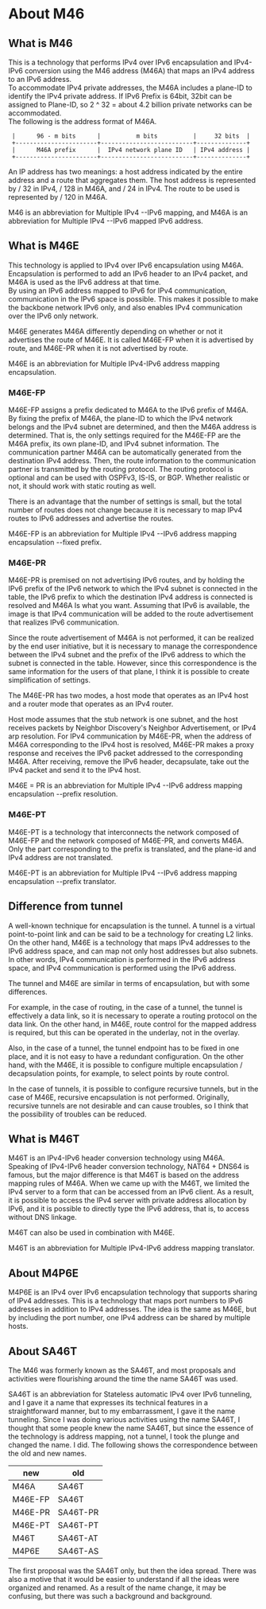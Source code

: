 # About M46

## What is M46
This is a technology that performs IPv4 over IPv6 encapsulation and IPv4-IPv6 conversion using the M46 address (M46A) that maps an IPv4 address to an IPv6 address.<br>
To accommodate IPv4 private addresses, the M46A includes a plane-ID to identify the IPv4 private address. If IPv6 Prefix is ​​64bit, 32bit can be assigned to Plane-ID, so 2 ^ 32 = about 4.2 billion private networks can be accommodated.<br>
The following is the address format of M46A.<br>

```
 |      96 - m bits      |          m bits          |     32 bits  |
 +-----------------------+--------------------------+--------------+
 |      M46A prefix      |  IPv4 network plane ID   | IPv4 address |
 +-----------------------+--------------------------+--------------+
 ```
 
An IP address has two meanings: a host address indicated by the entire address and a route that aggregates them. The host address is represented by / 32 in IPv4, / 128 in M46A, and / 24 in IPv4. The route to be used is represented by / 120 in M46A.<br>

M46 is an abbreviation for Multiple IPv4 --IPv6 mapping, and M46A is an abbreviation for Multiple IPv4 --IPv6 mapped IPv6 address.<br>

## What is M46E
This technology is applied to IPv4 over IPv6 encapsulation using M46A. Encapsulation is performed to add an IPv6 header to an IPv4 packet, and M46A is used as the IPv6 address at that time.<br>
By using an IPv6 address mapped to IPv6 for IPv4 communication, communication in the IPv6 space is possible. This makes it possible to make the backbone network IPv6 only, and also enables IPv4 communication over the IPv6 only network.<br>

M46E generates M46A differently depending on whether or not it advertises the route of M46E. It is called M46E-FP when it is advertised by route, and M46E-PR when it is not advertised by route.<br>

M46E is an abbreviation for Multiple IPv4-IPv6 address mapping encapsulation.<br>

### M46E-FP
M46E-FP assigns a prefix dedicated to M46A to the IPv6 prefix of M46A.<br>
By fixing the prefix of M46A, the plane-ID to which the IPv4 network belongs and the IPv4 subnet are determined, and then the M46A address is determined. That is, the only settings required for the M46E-FP are the M46A prefix, its own plane-ID, and IPv4 subnet information. The communication partner M46A can be automatically generated from the destination IPv4 address. Then, the route information to the communication partner is transmitted by the routing protocol. The routing protocol is optional and can be used with OSPFv3, IS-IS, or BGP. Whether realistic or not, it should work with static routing as well.<br>

There is an advantage that the number of settings is small, but the total number of routes does not change because it is necessary to map IPv4 routes to IPv6 addresses and advertise the routes.<br>

M46E-FP is an abbreviation for Multiple IPv4 --IPv6 address mapping encapsulation --fixed prefix.<br>

### M46E-PR
M46E-PR is premised on not advertising IPv6 routes, and by holding the IPv6 prefix of the IPv6 network to which the IPv4 subnet is connected in the table, the IPv6 prefix to which the destination IPv4 address is connected is resolved and M46A Is what you want. Assuming that IPv6 is available, the image is that IPv4 communication will be added to the route advertisement that realizes IPv6 communication.<br>

Since the route advertisement of M46A is not performed, it can be realized by the end user initiative, but it is necessary to manage the correspondence between the IPv4 subnet and the prefix of the IPv6 address to which the subnet is connected in the table. However, since this correspondence is the same information for the users of that plane, I think it is possible to create simplification of settings.<br>

The M46E-PR has two modes, a host mode that operates as an IPv4 host and a router mode that operates as an IPv4 router.<br>

Host mode assumes that the stub network is one subnet, and the host receives packets by Neighbor Discovery's Neighbor Advertisement, or IPv4 arp resolution. For IPv4 communication by M46E-PR, when the address of M46A corresponding to the IPv4 host is resolved, M46E-PR makes a proxy response and receives the IPv6 packet addressed to the corresponding M46A. After receiving, remove the IPv6 header, decapsulate, take out the IPv4 packet and send it to the IPv4 host.<br>

M46E = PR is an abbreviation for Multiple IPv4 --IPv6 address mapping encapsulation --prefix resolution.<br>

### M46E-PT
M46E-PT is a technology that interconnects the network composed of M46E-FP and the network composed of M46E-PR, and converts M46A. Only the part corresponding to the prefix is ​​translated, and the plane-id and IPv4 address are not translated.<br>

M46E-PT is an abbreviation for Multiple IPv4 --IPv6 address mapping encapsulation --prefix translator.<br>

## Difference from tunnel
A well-known technique for encapsulation is the tunnel. A tunnel is a virtual point-to-point link and can be said to be a technology for creating L2 links.<br>
On the other hand, M46E is a technology that maps IPv4 addresses to the IPv6 address space, and can map not only host addresses but also subnets. In other words, IPv4 communication is performed in the IPv6 address space, and IPv4 communication is performed using the IPv6 address.<br>

The tunnel and M46E are similar in terms of encapsulation, but with some differences.<br>

For example, in the case of routing, in the case of a tunnel, the tunnel is effectively a data link, so it is necessary to operate a routing protocol on the data link. On the other hand, in M46E, route control for the mapped address is required, but this can be operated in the underlay, not in the overlay.<br>

Also, in the case of a tunnel, the tunnel endpoint has to be fixed in one place, and it is not easy to have a redundant configuration. On the other hand, with the M46E, it is possible to configure multiple encapsulation / decapsulation points, for example, to select points by route control.<br>

In the case of tunnels, it is possible to configure recursive tunnels, but in the case of M46E, recursive encapsulation is not performed. Originally, recursive tunnels are not desirable and can cause troubles, so I think that the possibility of troubles can be reduced.<br>

## What is M46T
M46T is an IPv4-IPv6 header conversion technology using M46A.<br>
Speaking of IPv4-IPv6 header conversion technology, NAT64 + DNS64 is famous, but the major difference is that M46T is based on the address mapping rules of M46A. When we came up with the M46T, we limited the IPv4 server to a form that can be accessed from an IPv6 client. As a result, it is possible to access the IPv4 server with private address allocation by IPv6, and it is possible to directly type the IPv6 address, that is, to access without DNS linkage.<br>

M46T can also be used in combination with M46E.<br>

M46T is an abbreviation for Multiple IPv4-IPv6 address mapping translator.<br>

## About M4P6E
M4P6E is an IPv4 over IPv6 encapsulation technology that supports sharing of IPv4 addresses. This is a technology that maps port numbers to IPv6 addresses in addition to IPv4 addresses. The idea is the same as M46E, but by including the port number, one IPv4 address can be shared by multiple hosts.<br>

## About SA46T
The M46 was formerly known as the SA46T, and most proposals and activities were flourishing around the time the name SA46T was used.<br>

SA46T is an abbreviation for Stateless automatic IPv4 over IPv6 tunneling, and I gave it a name that expresses its technical features in a straightforward manner, but to my embarrassment, I gave it the name tunneling. Since I was doing various activities using the name SA46T, I thought that some people knew the name SA46T, but since the essence of the technology is address mapping, not a tunnel, I took the plunge and changed the name. I did. The following shows the correspondence between the old and new names.<br>

 | new | old |
 ----|----
 | M46A | SA46T |
 | M46E-FP | SA46T |
 | M46E-PR | SA46T-PR |
 | M46E-PT | SA46T-PT |
 | M46T | SA46T-AT |
 | M4P6E | SA46T-AS |
 
The first proposal was the SA46T only, but then the idea spread. There was also a motive that it would be easier to understand if all the ideas were organized and renamed. As a result of the name change, it may be confusing, but there was such a background and background.<br>


